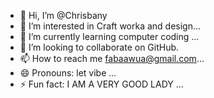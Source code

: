 
- 👋 Hi, I’m @Chrisbany
- 👀 I’m interested in  Craft worka and design...
- 🌱 I’m currently learning computer coding ...
- 💞️ I’m looking to collaborate on GitHub.
- 📫 How to reach me fabaawua@gmail.com...
- 😄 Pronouns: let vibe ...
- ⚡ Fun fact: I AM A VERY GOOD LADY ...

<!---
Chrisbany/Chrisbany is a ✨ special ✨ repository because its `README.md` (this file) appears on your GitHub profile.
You can click the Preview link to take a look at your changes.
--->
